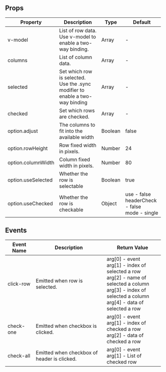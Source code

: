 ## Props
| Property | Description | Type | Default |
| -------- | ----------- | ---- | ------- |
| v-model | List of row data. <br/> Use v-model to enable a two-way binding. | Array | - |
| columns | List of column data. | Array | - |  
| selected | Set which row is selected. <br/> Use the .sync modifier to enable a two-way binding | Array | - |
| checked | Set which rows are checked. | Array | - |
| option.adjust | The columns to fit into the available width | Boolean | false |
| option.rowHeight | Row fixed width in pixels. | Number | 24 |
| option.columnWidth | Column fixed width in pixels. | Number | 80 |
| option.useSelected | Whether the row is selectable | Boolean | true |
| option.useChecked | Whether the row is checkable | Object | use - false <br/> headerCheck - false <br/> mode - single |  

## Events
| Event Name | Description | Return Value |
| ---------- | ----------- | ------------ |
| click-row | Emitted when row is selected. | arg[0] - event <br/> arg[1] - index of selected a row <br/> arg[2] - name of selected a column <br/> arg[3] - index of selected a column <br/> arg[4] - data of selected a row |  
| check-one | Emitted when checkbox is clicked. | arg[0] - event <br/> arg[1] - index of checked a row <br/> arg[2] - data of checked a row |
| check-all | Emitted when checkbox of header is clicked. | arg[0] - event <br/> arg[1] - List of checked row |  

